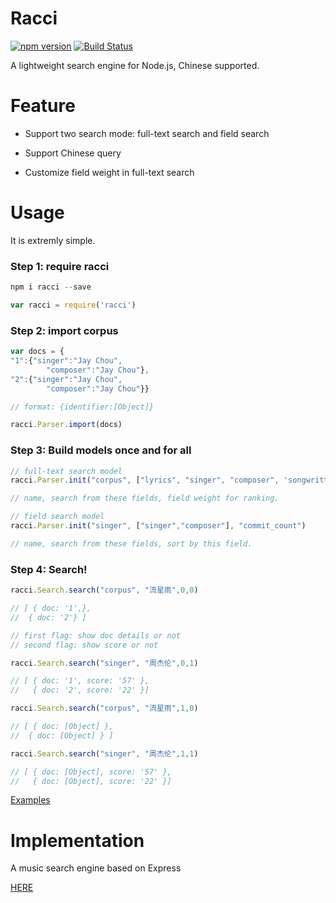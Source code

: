 # Racci

[![npm version](https://badge.fury.io/js/racci.svg)](https://badge.fury.io/js/racci) [![Build Status](https://travis-ci.org/cogons/racci.svg?branch=master)](https://travis-ci.org/cogons/racci)

A lightweight search engine for Node.js, Chinese supported.

# Feature

- Support two search mode: full-text search and field search

- Support Chinese query

- Customize field weight in full-text search

# Usage

It is extremly simple. 

### Step 1: require racci

```js
npm i racci --save

var racci = require('racci')
```

### Step 2: import corpus 

```js
var docs = {
"1":{"singer":"Jay Chou",
		"composer":"Jay Chou"},
"2":{"singer":"Jay Chou",
		"composer":"Jay Chou"}}

// format: {identifier:[Object]}

racci.Parser.import(docs)
```

### Step 3: Build models once and for all

```js
// full-text search model
racci.Parser.init("corpus", ["lyrics", "singer", "composer", 'songwritter', 'album'], [1, 20, 3, 2, 1])

// name, search from these fields, field weight for ranking.

// field search model
racci.Parser.init("singer", ["singer","composer"], "commit_count")

// name, search from these fields, sort by this field.

```
### Step 4: Search!

```js
racci.Search.search("corpus", "流星雨",0,0)

// [ { doc: '1',},
//  { doc: '2'} ]

// first flag: show doc details or not
// second flag: show score or not

racci.Search.search("singer", "周杰伦",0,1)

// [ { doc: '1', score: '57' },
//   { doc: '2', score: '22' }]

racci.Search.search("corpus", "流星雨",1,0)

// [ { doc: [Object] },
//  { doc: [Object] } ]

racci.Search.search("singer", "周杰伦",1,1)

// [ { doc: [Object], score: '57' },
//   { doc: [Object], score: '22' }]

```

[Examples](https://github.com/cogons/racci/tree/master/examples) 

# Implementation

A music search engine based on Express

[HERE](https://github.com/cogons/music-racci) 


